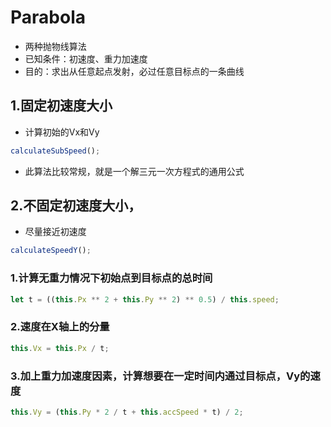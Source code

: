 # Parabola
- 两种抛物线算法
- 已知条件：初速度、重力加速度
- 目的：求出从任意起点发射，必过任意目标点的一条曲线
## 1.固定初速度大小 
- 计算初始的Vx和Vy
```typescript
calculateSubSpeed();
```
- 此算法比较常规，就是一个解三元一次方程式的通用公式

## 2.不固定初速度大小，
- 尽量接近初速度
```typescript
calculateSpeedY();
```
### 1.计算无重力情况下初始点到目标点的总时间
```typescript
let t = ((this.Px ** 2 + this.Py ** 2) ** 0.5) / this.speed;
```
### 2.速度在X轴上的分量
```typescript
this.Vx = this.Px / t;
```
### 3.加上重力加速度因素，计算想要在一定时间内通过目标点，Vy的速度
```typescript
this.Vy = (this.Py * 2 / t + this.accSpeed * t) / 2;
```
